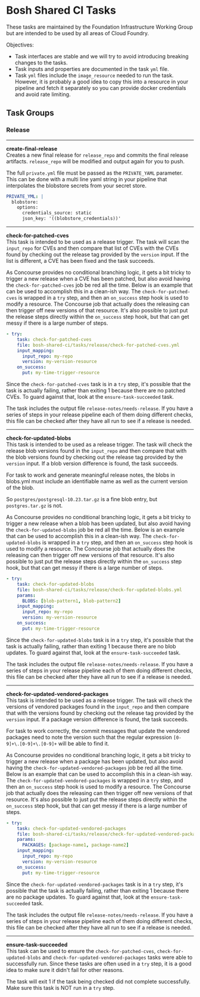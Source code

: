 # Bosh Shared CI Tasks

These tasks are maintained by the Foundation Infrastructure Working Group but are intended to be used
by all areas of Cloud Foundry.

Objectives:
- Task interfaces are stable and we will try to avoid introducing breaking changes to the tasks.
- Task inputs and properties are documented in the task `yml` file.
- Task `yml` files include the `image_resource` needed to run the task. However, it is probably a good idea
to copy this into a resource in your pipeline and fetch it separately so you can provide docker credentials and
avoid rate limiting.

## Task Groups

### Release

---
**create-final-release**  
Creates a new final release for `release_repo` and commits the final release artifacts. `release_repo`
will be modified and output again for you to push.

The full `private.yml` file must be passed as the `PRIVATE_YAML` parameter. This can be done
with a multi line yaml string in your pipeline that interpolates the blobstore secrets from
your secret store.

```yaml
PRIVATE_YML: |
  blobstore:
    options:
      credentials_source: static
      json_key: '((blobstore_credentials))'
```

---
**check-for-patched-cves**  
This task is intended to be used as a release trigger. The task will scan the `input_repo` for CVEs and then compare
that list of CVEs with the CVEs found by checking out the release tag provided by the `version` input. If the list is
different, a CVE has been fixed and the task succeeds.

As Concourse provides no conditional branching logic, it gets a bit tricky to trigger a new release when a CVE has
been patched, but also avoid having the `check-for-patched-cves` job be red all the time. Below is an example that
can be used to accomplish this in a clean-ish way. The `check-for-patched-cves` is wrapped in a `try` step, and then
an `on_success` step hook is used to modify a resource. The Concourse job that actually does the releasing can then
trigger off new versions of that resource. It's also possible to just put the release steps directly within the
`on_success` step hook, but that can get messy if there is a large number of steps.

```yaml
- try:
    task: check-for-patched-cves
    file: bosh-shared-ci/tasks/release/check-for-patched-cves.yml
    input_mapping:
      input_repo: my-repo
      version: my-version-resource
    on_success:
      put: my-time-trigger-resource
```

Since the `check-for-patched-cves` task is in a `try` step, it's possible that the task is actually failing, rather
than exiting 1 because there are no patched CVEs. To guard against that, look at the `ensure-task-succeeded` task.

The task includes the output file `release-notes/needs-release`. If you have a series of steps in your release pipeline
each of them doing different checks, this file can be checked after they have all run to see if a release is needed.

---
**check-for-updated-blobs**  
This task is intended to be used as a release trigger. The task will check the release blob versions found in the
`input_repo` and then compare that with the blob versions found by checking out the release tag provided by the
`version` input. If a blob version difference is found, the task succeeds.

For task to work and generate meaningful release notes, the blobs in blobs.yml must include an identifiable name
as well as the current version of the blob.

So `postgres/postgresql-10.23.tar.gz` is a fine blob entry, but `postgres.tar.gz` is not.

As Concourse provides no conditional branching logic, it gets a bit tricky to trigger a new release when a blob has
been updated, but also avoid having the `check-for-updated-blobs` job be red all the time. Below is an example that
can be used to accomplish this in a clean-ish way. The `check-for-updated-blobs` is wrapped in a `try` step, and then
an `on_success` step hook is used to modify a resource. The Concourse job that actually does the releasing can then
trigger off new versions of that resource. It's also possible to just put the release steps directly within the
`on_success` step hook, but that can get messy if there is a large number of steps.

```yaml
- try:
    task: check-for-updated-blobs
    file: bosh-shared-ci/tasks/release/check-for-updated-blobs.yml
    params:
      BLOBS: [blob-pattern1, blob-pattern2]
    input_mapping:
      input_repo: my-repo
      version: my-version-resource
    on_success:
      put: my-time-trigger-resource
```

Since the `check-for-updated-blobs` task is in a `try` step, it's possible that the task is actually failing, rather
than exiting 1 because there are no blob updates. To guard against that, look at the `ensure-task-succeeded` task.

The task includes the output file `release-notes/needs-release`. If you have a series of steps in your release pipeline
each of them doing different checks, this file can be checked after they have all run to see if a release is needed.

---
**check-for-updated-vendored-packages**  
This task is intended to be used as a release trigger. The task will check the versions of vendored packages found in the
`input_repo` and then compare that with the versions found by checking out the release tag provided by the
`version` input. If a package version difference is found, the task succeeds.

For task to work correctly, the commit messages that update the vendored packages need to note the version such that the
regular expression `[0-9]+\.[0-9]+\.[0-9]+` will be able to find it.

As Concourse provides no conditional branching logic, it gets a bit tricky to trigger a new release when a package has
been updated, but also avoid having the `check-for-updated-vendored-packages` job be red all the time. Below is an example that
can be used to accomplish this in a clean-ish way. The `check-for-updated-vendored-packages` is wrapped in a `try` step, and then
an `on_success` step hook is used to modify a resource. The Concourse job that actually does the releasing can then
trigger off new versions of that resource. It's also possible to just put the release steps directly within the
`on_success` step hook, but that can get messy if there is a large number of steps.

```yaml
- try:
    task: check-for-updated-vendored-packages
    file: bosh-shared-ci/tasks/release/check-for-updated-vendored-packages.yml
    params:
      PACKAGES: [package-name1, package-name2]
    input_mapping:
      input_repo: my-repo
      version: my-version-resource
    on_success:
      put: my-time-trigger-resource
```

Since the `check-for-updated-vendored-packages` task is in a `try` step, it's possible that the task is actually failing, rather
than exiting 1 because there are no package updates. To guard against that, look at the `ensure-task-succeeded` task.

The task includes the output file `release-notes/needs-release`. If you have a series of steps in your release pipeline
each of them doing different checks, this file can be checked after they have all run to see if a release is needed.

---
**ensure-task-succeeded**  
This task can be used to ensure the `check-for-patched-cves`, `check-for-updated-blobs` and `check-for-updated-vendored-packages`
tasks were able to successfully run. Since these tasks are often used in a `try` step, it is a good idea to make sure
it didn't fail for other reasons.

The task will exit 1 if the task being checked did not complete successfully. Make sure this task is NOT run in a `try` step.
